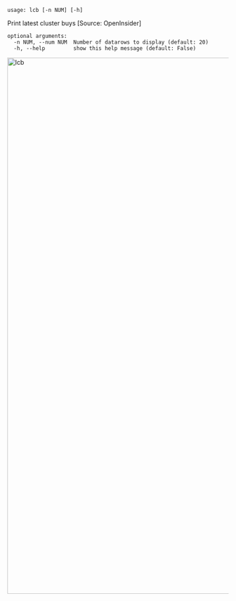 ```
usage: lcb [-n NUM] [-h]
```

Print latest cluster buys [Source: OpenInsider]

```
optional arguments:
  -n NUM, --num NUM  Number of datarows to display (default: 20)
  -h, --help         show this help message (default: False)
```

<img width="1219" alt="lcb" src="https://user-images.githubusercontent.com/25267873/125373750-9a0ea400-e37d-11eb-9af4-992f356e3648.png">

